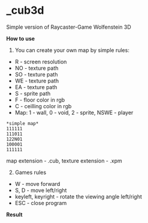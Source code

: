 # _cub3d
Simple version of Raycaster-Game Wolfenstein 3D

**How to use**

1. You can create your own map by simple rules:
- R  - screen resolution
- NO - texture path
- SO - texture path
- WE - texture path
- EA - texture path
- S  - sprite path
- F  - floor color in rgb
- C  - ceilling color in rgb
- Map: 1 - wall, 0 - void, 2 - sprite, NSWE - player

```
*simple map*
111111
111011
122N01
100001
111111
```

map extension - .cub, texture extension - .xpm

2. Games rules
- W - move forward
- S, D - move left/right
- keyleft, keyright - rotate the viewing angle left/right
- ESC - close program

**Result**



